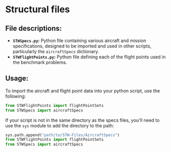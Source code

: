 # Structural files

## File descriptions:

- **`STWSpecs.py`:** Python file containing various aircraft and mission specifications, designed to be imported and used in other scripts, particularly the `aircraftSpecs` dictionary.
- **`STWFlightPoints.py`:** Python file defining each of the flight points used in the benchmark problems.

## Usage:

To import the aircraft and flight point data into your python script, use the following:

```python
from STWFlightPoints import flightPointSets
from STWSpecs import aircraftSpecs
```

If your script is not in the same directory as the specs files, you'll need to use the `sys` module to add the directory to the path:

```python
sys.path.append("path/to/STW-Files/AircraftSpecs")
from STWFlightPoints import flightPointSets
from STWSpecs import aircraftSpecs
```

